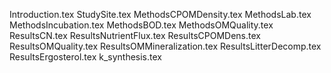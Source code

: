 Introduction.tex
StudySite.tex
MethodsCPOMDensity.tex
MethodsLab.tex
MethodsIncubation.tex
MethodsBOD.tex
MethodsOMQuality.tex
ResultsCN.tex
ResultsNutrientFlux.tex
ResultsCPOMDens.tex
ResultsOMQuality.tex
ResultsOMMineralization.tex
ResultsLitterDecomp.tex
ResultsErgosterol.tex
k_synthesis.tex